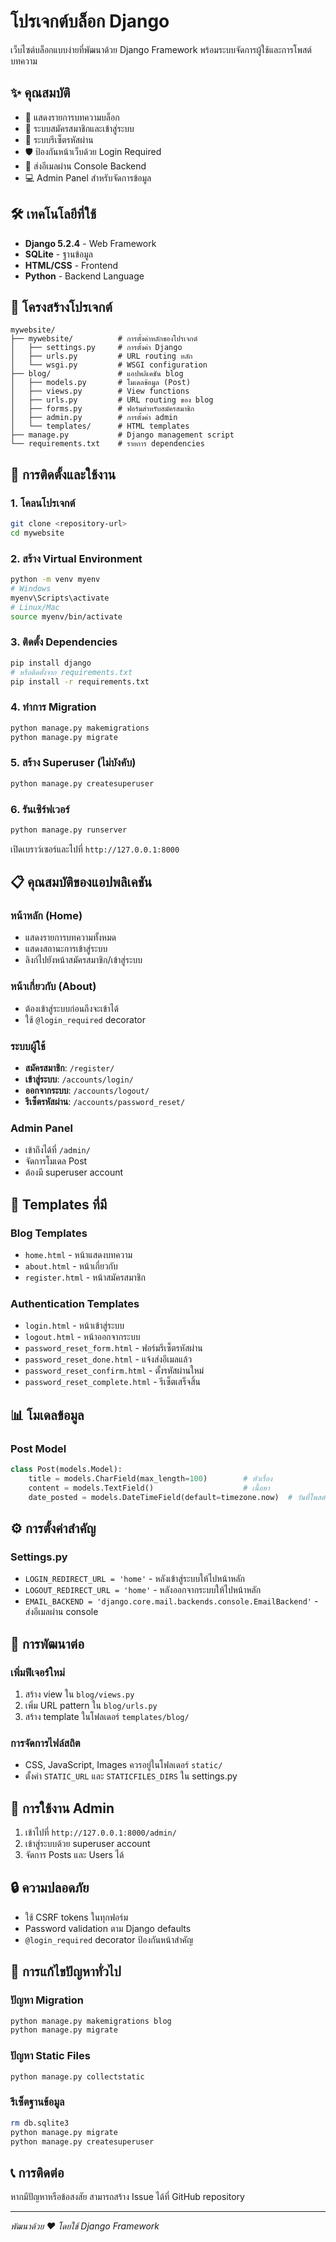 # โปรเจกต์บล็อก Django

เว็บไซต์บล็อกแบบง่ายที่พัฒนาด้วย Django Framework พร้อมระบบจัดการผู้ใช้และการโพสต์บทความ

## ✨ คุณสมบัติ

- 📝 แสดงรายการบทความบล็อก
- 👤 ระบบสมัครสมาชิกและเข้าสู่ระบบ
- 🔐 ระบบรีเซ็ตรหัสผ่าน
- 🛡️ ป้องกันหน้าเว็บด้วย Login Required
- 📧 ส่งอีเมลผ่าน Console Backend
- 💻 Admin Panel สำหรับจัดการข้อมูล

## 🛠️ เทคโนโลยีที่ใช้

- **Django 5.2.4** - Web Framework
- **SQLite** - ฐานข้อมูล
- **HTML/CSS** - Frontend
- **Python** - Backend Language

## 📁 โครงสร้างโปรเจกต์

```
mywebsite/
├── mywebsite/          # การตั้งค่าหลักของโปรเจกต์
│   ├── settings.py     # การตั้งค่า Django
│   ├── urls.py         # URL routing หลัก
│   └── wsgi.py         # WSGI configuration
├── blog/               # แอปพลิเคชัน blog
│   ├── models.py       # โมเดลข้อมูล (Post)
│   ├── views.py        # View functions
│   ├── urls.py         # URL routing ของ blog
│   ├── forms.py        # ฟอร์มสำหรับสมัครสมาชิก
│   ├── admin.py        # การตั้งค่า admin
│   └── templates/      # HTML templates
├── manage.py           # Django management script
└── requirements.txt    # รายการ dependencies
```

## 🚀 การติดตั้งและใช้งาน

### 1. โคลนโปรเจกต์
```bash
git clone <repository-url>
cd mywebsite
```

### 2. สร้าง Virtual Environment
```bash
python -m venv myenv
# Windows
myenv\Scripts\activate
# Linux/Mac
source myenv/bin/activate
```

### 3. ติดตั้ง Dependencies
```bash
pip install django
# หรือติดตั้งจาก requirements.txt
pip install -r requirements.txt
```

### 4. ทำการ Migration
```bash
python manage.py makemigrations
python manage.py migrate
```

### 5. สร้าง Superuser (ไม่บังคับ)
```bash
python manage.py createsuperuser
```

### 6. รันเซิร์ฟเวอร์
```bash
python manage.py runserver
```

เปิดเบราว์เซอร์และไปที่ `http://127.0.0.1:8000`

## 📋 คุณสมบัติของแอปพลิเคชัน

### หน้าหลัก (Home)
- แสดงรายการบทความทั้งหมด
- แสดงสถานะการเข้าสู่ระบบ
- ลิงก์ไปยังหน้าสมัครสมาชิก/เข้าสู่ระบบ

### หน้าเกี่ยวกับ (About)
- ต้องเข้าสู่ระบบก่อนถึงจะเข้าได้
- ใช้ `@login_required` decorator

### ระบบผู้ใช้
- **สมัครสมาชิก**: `/register/`
- **เข้าสู่ระบบ**: `/accounts/login/`
- **ออกจากระบบ**: `/accounts/logout/`
- **รีเซ็ตรหัสผ่าน**: `/accounts/password_reset/`

### Admin Panel
- เข้าถึงได้ที่ `/admin/`
- จัดการโมเดล Post
- ต้องมี superuser account

## 🎨 Templates ที่มี

### Blog Templates
- `home.html` - หน้าแสดงบทความ
- `about.html` - หน้าเกี่ยวกับ
- `register.html` - หน้าสมัครสมาชิก

### Authentication Templates
- `login.html` - หน้าเข้าสู่ระบบ
- `logout.html` - หน้าออกจากระบบ
- `password_reset_form.html` - ฟอร์มรีเซ็ตรหัสผ่าน
- `password_reset_done.html` - แจ้งส่งอีเมลแล้ว
- `password_reset_confirm.html` - ตั้งรหัสผ่านใหม่
- `password_reset_complete.html` - รีเซ็ตเสร็จสิ้น

## 📊 โมเดลข้อมูล

### Post Model
```python
class Post(models.Model):
    title = models.CharField(max_length=100)        # หัวเรื่อง
    content = models.TextField()                    # เนื้อหา
    date_posted = models.DateTimeField(default=timezone.now)  # วันที่โพสต์
```

## ⚙️ การตั้งค่าสำคัญ

### Settings.py
- `LOGIN_REDIRECT_URL = 'home'` - หลังเข้าสู่ระบบให้ไปหน้าหลัก
- `LOGOUT_REDIRECT_URL = 'home'` - หลังออกจากระบบให้ไปหน้าหลัก
- `EMAIL_BACKEND = 'django.core.mail.backends.console.EmailBackend'` - ส่งอีเมลผ่าน console

## 🔧 การพัฒนาต่อ

### เพิ่มฟีเจอร์ใหม่
1. สร้าง view ใน `blog/views.py`
2. เพิ่ม URL pattern ใน `blog/urls.py`
3. สร้าง template ในโฟลเดอร์ `templates/blog/`

### การจัดการไฟล์สถิต
- CSS, JavaScript, Images ควรอยู่ในโฟลเดอร์ `static/`
- ตั้งค่า `STATIC_URL` และ `STATICFILES_DIRS` ใน settings.py

## 📝 การใช้งาน Admin

1. เข้าไปที่ `http://127.0.0.1:8000/admin/`
2. เข้าสู่ระบบด้วย superuser account
3. จัดการ Posts และ Users ได้

## 🔒 ความปลอดภัย

- ใช้ CSRF tokens ในทุกฟอร์ม
- Password validation ตาม Django defaults
- `@login_required` decorator ป้องกันหน้าสำคัญ

## 🐛 การแก้ไขปัญหาทั่วไป

### ปัญหา Migration
```bash
python manage.py makemigrations blog
python manage.py migrate
```

### ปัญหา Static Files
```bash
python manage.py collectstatic
```

### รีเซ็ตฐานข้อมูล
```bash
rm db.sqlite3
python manage.py migrate
python manage.py createsuperuser
```

## 📞 การติดต่อ

หากมีปัญหาหรือข้อสงสัย สามารถสร้าง Issue ได้ที่ GitHub repository

---

*พัฒนาด้วย ❤️ โดยใช้ Django Framework*
